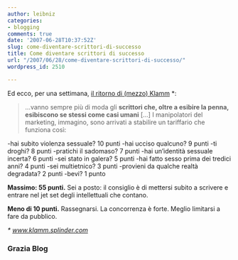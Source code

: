 ```yaml
---
author: leibniz
categories:
- blogging
comments: true
date: '2007-06-28T10:37:52Z'
slug: come-diventare-scrittori-di-successo
title: Come diventare scrittori di successo
url: "/2007/06/28/come-diventare-scrittori-di-successo/"
wordpress_id: 2510

---
```

Ed ecco, per una settimana, [il ritorno di (mezzo) Klamm](http://grazia.blog.it/2007/06/28/hai-i-numeri-per-diventare-uno-scrittore/) *:


> ...vanno sempre più di moda gli **scrittori che, oltre a esibire la penna, esibiscono se stessi come casi umani** [...] I manipolatori del marketing, immagino, sono arrivati a stabilire un tariffario che funziona così:

-hai subito violenza sessuale? 10 punti
-hai ucciso qualcuno? 9 punti
-ti droghi? 8 punti
-pratichi il sadomaso? 7 punti
-hai un’identità sessuale incerta? 6 punti
-sei stato in galera? 5 punti
-hai fatto sesso prima dei tredici anni? 4 punti
-sei multietnico? 3 punti
-provieni da qualche realtà degradata? 2 punti
-bevi? 1 punto

**Massimo: 55 punti.**
Sei a posto: il consiglio è di mettersi subito a scrivere e entrare nel jet set degli intellettuali che contano.

**Meno di 10 punti.**
Rassegnarsi. La concorrenza è forte. Meglio limitarsi a fare da pubblico.


_* www.klamm.splinder.com_


### Grazia Blog

